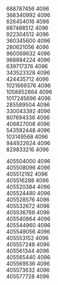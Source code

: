 688787456 4096<br>
368340992 4096<br>
826454016 4096<br>
887488512 4096<br>
922304512 4096<br>
360345600 4096<br>
280621056 4096<br>
960069632 4096<br>
968884224 4096<br>
639717376 4096<br>
343523328 4096<br>
424435712 4096<br>
1021669376 4096<br>
1058852864 4096<br>
1017245696 4096<br>
285589504 4096<br>
330043392 4096<br>
807694336 4096<br>
406827008 4096<br>
543592448 4096<br>
103149568 4096<br>
944922624 4096<br>
829833216 4096<br>

405504000 4096<br>
405508096 4096<br>
405512192 4096<br>
405516288 4096<br>
405520384 4096<br>
405524480 4096<br>
405528576 4096<br>
405532672 4096<br>
405536768 4096<br>
405540864 4096<br>
405544960 4096<br>
405549056 4096<br>
405553152 4096<br>
405557248 4096<br>
405561344 4096<br>
405565440 4096<br>
405569536 4096<br>
405573632 4096<br>
405577728 4096<br>
